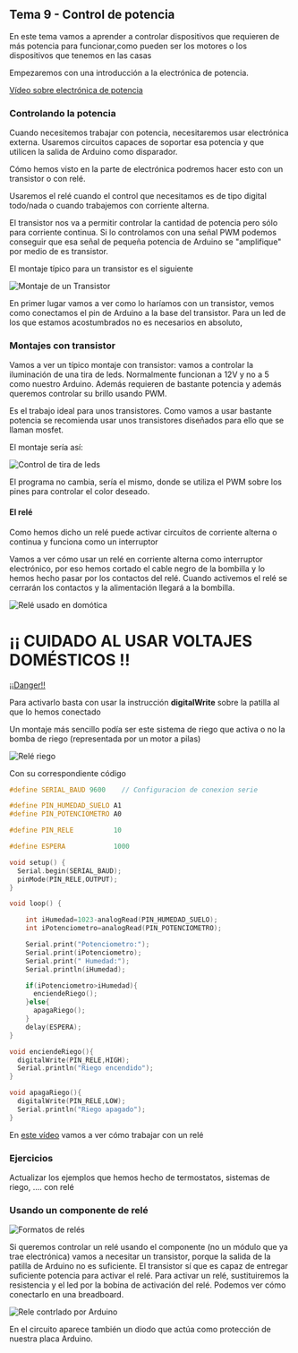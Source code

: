 ## Tema 9 - Control de potencia

En este tema vamos a aprender a controlar dispositivos que requieren de más potencia para funcionar,como pueden ser los motores o los dispositivos que tenemos en las casas

Empezaremos con una introducción a la electrónica de potencia.


[Vídeo sobre electrónica de potencia](https://youtu.be/8xaS2t1M5R4)

### Controlando la potencia

Cuando necesitemos trabajar con potencia, necesitaremos usar electrónica externa. Usaremos circuitos capaces de soportar esa potencia y que utilicen la salida de Arduino como disparador.

Cómo hemos visto en la parte de electrónica podremos hacer esto con un transistor o con relé.

Usaremos el relé cuando el control que necesitamos es de tipo digital todo/nada o cuando trabajemos con corriente alterna.

El transistor nos va a permitir controlar la cantidad de potencia pero sólo para corriente continua. Si lo controlamos con una señal PWM podemos conseguir que esa señal de pequeña potencia de Arduino se "amplifique" por medio de es transistor.

El montaje típico para un transistor es el siguiente


![Montaje de un Transistor](./images/MontajeTransistor.png)


En primer lugar vamos a ver como lo haríamos con un transistor, vemos como conectamos el pin de Arduino a la base del transistor. Para un led de los que estamos acostumbrados no es necesarios en absoluto, 


### Montajes con transistor

Vamos a ver un típico montaje con transistor: vamos a controlar la iluminación de una tira de leds. Normalmente funcionan a 12V y no a 5 como nuestro Arduino. Además requieren de bastante potencia y además queremos controlar su brillo usando PWM.

Es el trabajo ideal para unos transistores. Como vamos a usar bastante potencia se recomienda usar unos transistores diseñados para ello que se llaman mosfet. 

El montaje sería así:

![Control de tira de leds](./images/ledstripbjt.gif)


El programa no cambia, sería el mismo, donde se utiliza el PWM sobre los pines para controlar el color deseado.

#### El relé

Como hemos dicho un relé puede activar circuitos de corriente alterna o continua y funciona como un interruptor

Vamos a ver cómo usar un relé en corriente alterna como interruptor electrónico, por eso hemos cortado el cable negro de la bombilla y lo hemos hecho pasar por los contactos del relé. Cuando activemos el relé se cerrarán los contactos y la alimentación llegará a la bombilla.

![Relé usado en domótica](./images/ReleUno_bb.png)

# ¡¡ CUIDADO AL USAR VOLTAJES DOMÉSTICOS !!

[¡¡Danger!!](./images/Dangers-of-electric-shock.jpg)

Para activarlo basta con usar la instrucción **digitalWrite** sobre la patilla al que lo hemos conectado

Un montaje más sencillo podía ser este sistema de riego que activa o no la bomba de riego (representada por un motor a pilas)


![Relé riego](./images/Rele_Riego.png)

Con su correspondiente código

```C++
#define SERIAL_BAUD 9600    // Configuracion de conexion serie

#define PIN_HUMEDAD_SUELO A1
#define PIN_POTENCIOMETRO A0

#define PIN_RELE          10

#define ESPERA            1000

void setup() {
  Serial.begin(SERIAL_BAUD);
  pinMode(PIN_RELE,OUTPUT);
}

void loop() {

    int iHumedad=1023-analogRead(PIN_HUMEDAD_SUELO);
    int iPotenciometro=analogRead(PIN_POTENCIOMETRO);

    Serial.print("Potenciometro:");
    Serial.print(iPotenciometro);
    Serial.print(" Humedad:");
    Serial.println(iHumedad);

    if(iPotenciometro>iHumedad){
      enciendeRiego();
    }else{
      apagaRiego();
    }
    delay(ESPERA);
}

void enciendeRiego(){
  digitalWrite(PIN_RELE,HIGH);
  Serial.println("Riego encendido");
}

void apagaRiego(){
  digitalWrite(PIN_RELE,LOW);
  Serial.println("Riego apagado");
}
```

En [este vídeo](https://www.youtube.com/embed/ce6yDScD_Nk) vamos a ver cómo trabajar con un relé

### Ejercicios

Actualizar los ejemplos que hemos hecho de termostatos, sistemas de riego, .... con relé

### Usando un componente de relé

![Formatos de relés](./images/1200px-Electronic_component_relays.jpg)

Si queremos controlar un relé usando el componente (no un módulo que ya trae electrónica) vamos a necesitar un transistor, porque la salida de la patilla de Arduino no es suficiente. El transistor sí que es capaz de entregar suficiente potencia para activar el relé. Para activar un relé, sustituiremos la resistencia y el led por la bobina de activación del relé. Podemos ver cómo conectarlo en una breadboard.

![Rele contrlado por Arduino](./images/ReleArduino.png)

En el circuito aparece también un diodo que actúa como protección de nuestra placa Arduino.
